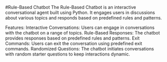 #Rule-Based Chatbot
The Rule-Based Chatbot is an interactive conversational agent built using Python. It engages users in discussions about various topics and responds based on predefined rules and patterns.

Features:
Interactive Conversations: Users can engage in conversations with the chatbot on a range of topics.
Rule-Based Responses: The chatbot provides responses based on predefined rules and patterns.
Exit Commands: Users can exit the conversation using predefined exit commands.
Randomized Questions: The chatbot initiates conversations with random starter questions to keep interactions dynamic.
